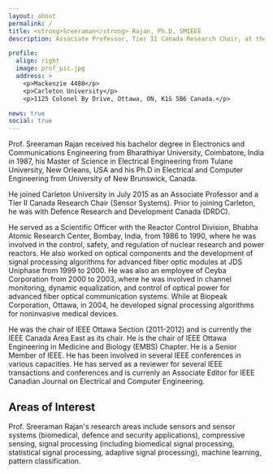 ```yaml
---
layout: about
permalink: /
title: <strong>Sreeraman</strong> Rajan, Ph.D, SMIEEE
description: Associate Professor, Tier II Canada Research Chair, at the <a href="https://carleton.ca/sce/">Department of Systems & Computer Engineering</a>.

profile:
  align: right
  image: prof_pic.jpg
  address: >
    <p>Mackenzie 4480</p>
    <p>Carleton University</p>
    <p>1125 Colonel By Drive, Ottawa, ON, K1S 5B6 Canada.</p>

news: true
social: true
---
```


Prof. Sreeraman Rajan received his bachelor degree in Electronics and Communications Engineering from Bharathiyar University, Coimbatore, India in 1987, his Master of Science in Electrical Engineering from Tulane University, New Orleans, USA and his Ph.D in Electrical and Computer Engineering from University of New Brunswick, Canada.

He joined Carleton University in July 2015 as an Associate Professor and a Tier II Canada Research Chair (Sensor Systems). Prior to joining Carleton, he was with Defence Research and Development Canada (DRDC).

He served as a Scientific Officer with the Reactor Control Division, Bhabha Atomic Research Center, Bombay, India, from 1986 to 1990, where he was involved in the control, safety, and regulation of nuclear research and power reactors. He also worked on optical components and the development of signal processing algorithms for advanced fiber optic modules at JDS Uniphase from 1999 to 2000. He was also an employee of Ceyba Corporation from 2000 to 2003, where he was involved in channel monitoring, dynamic equalization, and control of optical power for advanced fiber optical communication systems. While at Biopeak Corporation, Ottawa, in 2004, he developed signal processing algorithms for noninvasive medical devices.

He was the chair of IEEE Ottawa Section (2011-2012) and is currently the IEEE Canada Area East as its chair. He is the chair of IEEE Ottawa Engineering in Medicine and Biology (EMBS) Chapter. He is a Senior Member of IEEE. He has been involved in several IEEE conferences in various capacities. He has served as a reviewer for several IEEE transactions and conferences and is currenly an Associate Editor for IEEE Canadian Journal on Electrical and Computer Engineering.

## Areas of Interest

Prof. Sreeraman Rajan's research areas include sensors and sensor systems (biomedical, defence and security applications), compressive sensing, signal processing (including biomedical signal processing, statistical signal processing, adaptive signal processing), machine learning, pattern classification.

